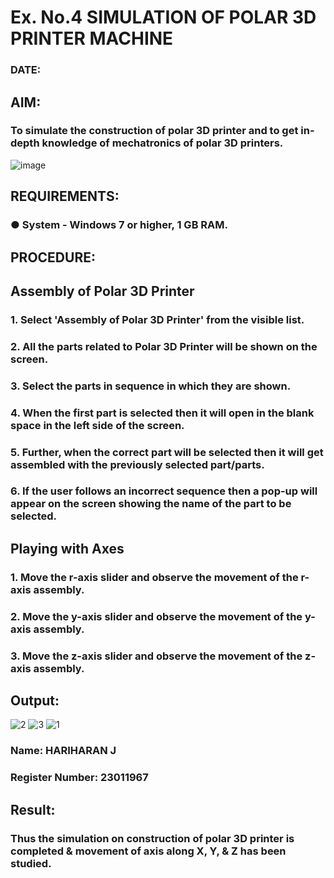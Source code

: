 # Ex. No.4 SIMULATION OF POLAR 3D PRINTER MACHINE

### DATE: 

## AIM:
### To simulate the construction of polar 3D printer and to get in-depth knowledge of mechatronics of polar 3D printers.

![image](https://github.com/Sellakumar1987/Ex.-No.-4---SIMULATION-OF-POLAR-3D-PRINTER-MACHINE/assets/113594316/b551f195-9877-49a2-99bb-a9efcfb3381a)

## REQUIREMENTS:
### ●	System - Windows 7 or higher, 1 GB RAM.

## PROCEDURE:

## Assembly of Polar 3D Printer
### 1.	Select 'Assembly of Polar 3D Printer' from the visible list.
### 2.	All the parts related to Polar 3D Printer will be shown on the screen.
### 3.	Select the parts in sequence in which they are shown.
### 4.	When the first part is selected then it will open in the blank space in the left side of the screen.
### 5.	Further, when the correct part will be selected then it will get assembled with the previously selected part/parts.
### 6.	If the user follows an incorrect sequence then a pop-up will appear on the screen showing the name of the part to be selected.

## Playing with Axes
### 1.	Move the r-axis slider and observe the movement of the r-axis assembly.
### 2.	Move the y-axis slider and observe the movement of the y-axis assembly.
### 3.	Move the z-axis slider and observe the movement of the z-axis assembly.

## Output:
![2](https://github.com/HariharanJayavel/Ex.-No.-4---SIMULATION-OF-POLAR-3D-PRINTER-MACHINE/assets/144870546/7af42793-35dc-4697-9b81-a0070c184ffc)
![3](https://github.com/HariharanJayavel/Ex.-No.-4---SIMULATION-OF-POLAR-3D-PRINTER-MACHINE/assets/144870546/8de756e0-2bd8-4e9d-aa2c-b8909953a19c)
![1](https://github.com/HariharanJayavel/Ex.-No.-4---SIMULATION-OF-POLAR-3D-PRINTER-MACHINE/assets/144870546/12ef63ec-8ee3-419b-98e3-b98899f93555)


### Name: HARIHARAN J
### Register Number: 23011967

## Result: 
### Thus the simulation on construction of polar 3D printer is completed & movement of axis along X, Y, & Z has been studied.
